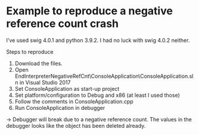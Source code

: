 # Example to reproduce a negative reference count crash

I've used swig 4.0.1 and python 3.9.2. I had no luck with swig 4.0.2 neither.

Steps to reproduce

1. Download the files. 
2. Open EndInterpreterNegativeRefCnt\ConsoleApplication\ConsoleApplication.sln in Visual Studio 2017
3. Set ConsoleApplication as start-up project 
4. Set platform/configuration to Debug and x86 (at least I used those)
5. Follow the comments in ConsoleApplication.cpp 
6. Run ConsoleApplication in debugger 

-> Debugger will break due to a negative reference count. The values in 
   the debugger looks like the object has been deleted already.
